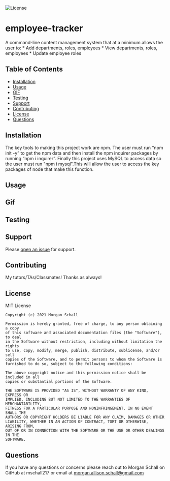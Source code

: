 ![License](https://img.shields.io/badge/License-MIT-green.svg)
# employee-tracker
A command-line content management system that at a minimum allows the user to:   * Add departments, roles, employees    * View departments, roles, employees    * Update employee roles

## Table of Contents
  
  - [Installation](#installation)
  - [Usage](#usage)
  - [GIF](#gif)
  - [Testing](#testing)
  - [Support](#support)
  - [Contributing](#contributing)
  - [License](#license)
  - [Questions](#questions)
  
  ## Installation

  The key tools to making this project work are npm. The user must run “npm init -y” to get the npm data and then install the npm inquirer packages by running “npm i inquirer”. Finally this project uses MySQL to access data so the user must run "npm i mysql".This will allow the user to access the key packages of node that make this function.
  
  ## Usage
  
   

  ## Gif 

  
  
  ## Testing

  
  
  ## Support
  
  Please [open an issue](https://github.com/mschall217/employee-tracker/issues/new) for support.
  
  ## Contributing
  
  My tutors/TAs/Classmates! Thanks as always!
  
  ## License

  MIT License

    Copyright (c) 2021 Morgan Schall
    
    Permission is hereby granted, free of charge, to any person obtaining a copy
    of this software and associated documentation files (the "Software"), to deal
    in the Software without restriction, including without limitation the rights
    to use, copy, modify, merge, publish, distribute, sublicense, and/or sell
    copies of the Software, and to permit persons to whom the Software is
    furnished to do so, subject to the following conditions:
    
    The above copyright notice and this permission notice shall be included in all
    copies or substantial portions of the Software.
    
    THE SOFTWARE IS PROVIDED "AS IS", WITHOUT WARRANTY OF ANY KIND, EXPRESS OR
    IMPLIED, INCLUDING BUT NOT LIMITED TO THE WARRANTIES OF MERCHANTABILITY,
    FITNESS FOR A PARTICULAR PURPOSE AND NONINFRINGEMENT. IN NO EVENT SHALL THE
    AUTHORS OR COPYRIGHT HOLDERS BE LIABLE FOR ANY CLAIM, DAMAGES OR OTHER
    LIABILITY, WHETHER IN AN ACTION OF CONTRACT, TORT OR OTHERWISE, ARISING FROM,
    OUT OF OR IN CONNECTION WITH THE SOFTWARE OR THE USE OR OTHER DEALINGS IN THE
    SOFTWARE.
  
  ## Questions 
  If you have any questions or concerns please reach out to Morgan Schall on GitHub at mschall217 or email at morgan.allison.schall@gmail.com 
  
  
